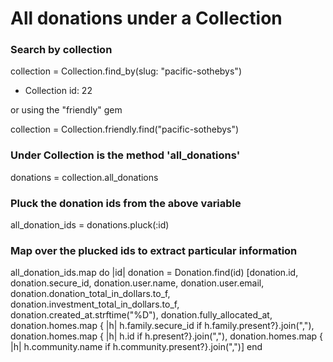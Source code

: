 # All donations under a Collection

### Search by collection 
collection = Collection.find_by(slug: "pacific-sothebys")
 - Collection id: 22

or using the "friendly" gem

collection = Collection.friendly.find("pacific-sothebys")

### Under Collection is the method 'all_donations' 

donations = collection.all_donations

### Pluck the donation ids from the above variable

all_donation_ids = donations.pluck(:id)

### Map over the plucked ids to extract particular information

all_donation_ids.map do |id|
    donation = Donation.find(id)
    [donation.id, donation.secure_id, donation.user.name, donation.user.email, donation.donation_total_in_dollars.to_f, donation.investment_total_in_dollars.to_f, donation.created_at.strftime("%D"), donation.fully_allocated_at, donation.homes.map { |h| h.family.secure_id if h.family.present?}.join(","), donation.homes.map { |h| h.id if h.present?}.join(","), donation.homes.map { |h| h.community.name if h.community.present?}.join(",")]
end